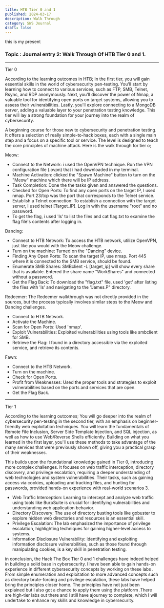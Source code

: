 ```yaml
---
title: HTB Tier 0 and 1
published: 2024-03-17
description: Walk Through
category: SWS Journal
draft: false
---
```

this is my present

### Topic : Journal entry 2: Walk Through Of HTB Tier 0 and 1.

---

Tier 0

According to the learning outcomes in HTB;
In the first tier, you will gain essential skills in the world of cybersecurity pen-testing. You'll start by learning how to connect to various services, such as FTP, SMB, Telnet, Rsync, and RDP anonymously. Next, you'll discover the power of Nmap, a valuable tool for identifying open ports on target systems, allowing you to assess their vulnerabilities. Lastly, you'll explore connecting to a MongoDB server, adding a valuable layer to your penetration testing knowledge. This tier will lay a strong foundation for your journey into the realm of cybersecurity.

A beginning course for those new to cybersecurity and penetration testing. It offers a selection of really simple-to-hack boxes, each with a single main step and a focus on a specific tool or service. The level is designed to teach the core principles of machine attack.
Here is the walk through for tier o;

Meow:
- Connect to the Network: i used the OpenVPN technique. Run the VPN configuration file (.ovpn) that i had downloaded in my terminal.
- Machine Activation: clicked the "Spawn Machine" button to turn on the "Meow" machine which there will be IP address.
- Task Completion: Done the the tasks given and answered the questions.
- Checked for Open Ports: To find any open ports on the target IP, I used  nmap. Port 23/tcp was the port that corresponds to the Telnet service.
- Establish a Telnet connection: To establish a connection with the target server, I used telnet [Target_IP]. Log in with the username "root" and no password.
- To get the flag,  i used 'ls' to list the files and cat flag.txt to examine the flag file's contents after logging in.

Dancing:
- Connect to HTB Network: To access the HTB network, utilize OpenVPN, just like you would with the Meow challenge.
- Turn on the machine: Turned on the "Dancing" device.
- Finding  Any Open Ports: To scan the target IP, use nmap. Port 445 where it is connected to the SMB service, should be found.
- Enumerate SMB Shares: SMBclient -L [target_ip] will show every share that is available. Entered the share name "WorkShares" and connected without a password.
- Get the Flag Back: To download the "flag.txt" file, used 'get' after listing the files with 'ls' and navigating to the "James.P" directory.

Redeemer:
The Redeemer walkthrough was not directly provided in the sources, but the process typically involves similar steps to the Meow and Dancing challenges.
- Connect to HTB Network.
- Activate the Machine.
- Scan for Open Ports: Used 'nmap'.
- Exploit Vulnerabilities: Exploited vulnerabilities using tools like smbclient for SMB. 
- Retrieve the Flag: I found in a directory accessible via the exploited service, and retrieve its contents.

Fawn:
- Connect to the HTB Network.
- Turn on the machine.
- Check for Open Ports.
- Profit from Weaknesses: Used the proper tools and strategies to exploit vulnerabilities based on the ports and services that are open.
- Get the Flag Back.

---

Tier 1

According to the learning outcomes;
You will go deeper into the realm of cybersecurity pen-testing in the second tier, with an emphasis on beginner-friendly web exploitation techniques. You will learn the fundamentals of Remote File Inclusion, Server Side Template Injection, and SQL injection, as well as how to use Web/Reverse Shells efficiently. Building on what you learned in the first layer, you'll use these methods to take advantage of the many services that were previously shown off, giving you a practical grasp of their weaknesses.

This builds upon the foundational knowledge gained in Tier 0, introducing more complex challenges. It focuses on web traffic interception, directory discovery, and privilege escalation, requiring a deeper understanding of web technologies and system vulnerabilities. Their tasks, such as gaining access via cookies, uploading and tracking files, and hunting for passwords, provided hands-on experience with real-world scenarios 3.

- Web Traffic Interception: Learning to intercept and analyze web traffic using tools like BurpSuite is crucial for identifying vulnerabilities and understanding web application behavior.
- Directory Discovery: The use of directory busting tools like gobuster to explore hidden web directories and resources is an essential skill.
- Privilege Escalation: The lab emphasized the importance of privilege escalation, highlighting techniques for gaining higher-level access to systems.
- Information Disclosure Vulnerability: Identifying and exploiting information disclosure vulnerabilities, such as those found through manipulating cookies, is a key skill in penetration testing.

in conclusion, the Hack The Box Tier 0 and 1 challenges have indeed helped in building a solid base in cybersecurity. I have been able to gain hands-on experience in different cybersecurity concepts by working on these labs . From simple enumeration and exploitation to more advanced concepts such as directory brute-forcing and privilege escalation, these labs have helped bring the principles closer home. The principles have not just been explained but I also got a chance to apply them using the platform .There are high-tier labs out there and I still have ajourney to complete, which I will undertake to enhance my skills and knowledge in cybersecurity.